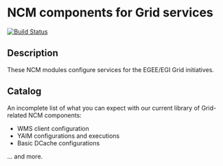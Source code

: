 # NCM components for Grid services

[![Build Status](https://jenkins1.ugent.be/view/Quattor/job/Grid-NCM_components/badge/icon)](https://jenkins1.ugent.be/view/Quattor/job/Grid-NCM_components/)

## Description

These NCM modules configure services for the EGEE/EGI Grid
initiatives.

## Catalog

An incomplete list of what you can expect with our current library of
Grid-related NCM components:

* WMS client configuration
* YAIM configurations and executions
* Basic DCache configurations

... and more.
